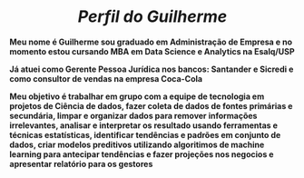 # $$Perfil~ do~Guilherme$$

**Meu nome é Guilherme sou graduado em Administração de Empresa e no momento estou cursando MBA em Data Science e Analytics na Esalq/USP**

**Já atuei como Gerente Pessoa Jurídica nos bancos: Santander e Sicredi e como consultor de vendas na empresa Coca-Cola**

**Meu objetivo é trabalhar em grupo com a equipe de tecnologia em projetos de Ciência de dados, fazer coleta de dados de fontes primárias e secundária, limpar e organizar dados para remover informações irrelevantes, analisar e interpretar os resultado usando ferramentas e técnicas estatísticas, identificar tendências e padrões em conjunto de dados, criar modelos preditivos utilizando algoritimos de machine learning para antecipar tendências e fazer projeções nos negocios e apresentar relatório para os gestores**
